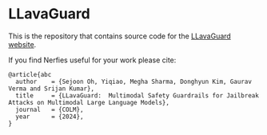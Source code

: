 # LLavaGuard

This is the repository that contains source code for the [LLavaGuard website](https://test_github.io).

If you find Nerfies useful for your work please cite:
```
@article{abc
  author    = {Sejoon Oh, Yiqiao, Megha Sharma, Donghyun Kim, Gaurav Verma and Srijan Kumar},
  title     = {LLavaGuard:  Multimodal Safety Guardrails for Jailbreak Attacks on Multimodal Large Language Models},
  journal   = {COLM},
  year      = {2024},
}
```

<!-- # Website License
<a rel="license" href="http://creativecommons.org/licenses/by-sa/4.0/"><img alt="Creative Commons License" style="border-width:0" src="https://i.creativecommons.org/l/by-sa/4.0/88x31.png" /></a><br />This work is licensed under a <a rel="license" href="http://creativecommons.org/licenses/by-sa/4.0/">Creative Commons Attribution-ShareAlike 4.0 International License</a>. -->
